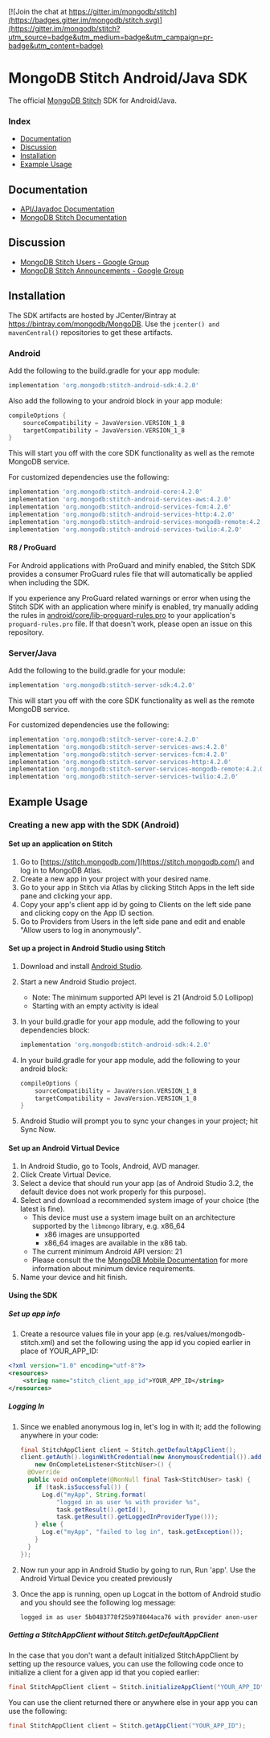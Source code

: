 [![Join the chat at https://gitter.im/mongodb/stitch](https://badges.gitter.im/mongodb/stitch.svg)](https://gitter.im/mongodb/stitch?utm_source=badge&utm_medium=badge&utm_campaign=pr-badge&utm_content=badge)

# MongoDB Stitch Android/Java SDK 

The official [MongoDB Stitch](https://stitch.mongodb.com/) SDK for Android/Java.

### Index
- [Documentation](#documentation)
- [Discussion](#discussion)
- [Installation](#installation)
- [Example Usage](#example-usage)

## Documentation
* [API/Javadoc Documentation](https://docs.mongodb.com/stitch-sdks/java/4.2.0/index.html)
* [MongoDB Stitch Documentation](https://docs.mongodb.com/stitch/)

## Discussion
* [MongoDB Stitch Users - Google Group](https://groups.google.com/d/forum/mongodb-stitch-users)
* [MongoDB Stitch Announcements - Google Group](https://groups.google.com/d/forum/mongodb-stitch-announce)

## Installation

The SDK artifacts are hosted by JCenter/Bintray at https://bintray.com/mongodb/MongoDB. Use the `jcenter() and mavenCentral()` repositories to get these artifacts.

### Android

Add the following to the build.gradle for your app module:

```gradle
implementation 'org.mongodb:stitch-android-sdk:4.2.0'
```

Also add the following to your android block in your app module:

```gradle
compileOptions {
    sourceCompatibility = JavaVersion.VERSION_1_8
    targetCompatibility = JavaVersion.VERSION_1_8
}
```

This will start you off with the core SDK functionality as well as the remote MongoDB service.

For customized dependencies use the following:

```gradle
implementation 'org.mongodb:stitch-android-core:4.2.0'
implementation 'org.mongodb:stitch-android-services-aws:4.2.0'
implementation 'org.mongodb:stitch-android-services-fcm:4.2.0'
implementation 'org.mongodb:stitch-android-services-http:4.2.0'
implementation 'org.mongodb:stitch-android-services-mongodb-remote:4.2.0'
implementation 'org.mongodb:stitch-android-services-twilio:4.2.0'
```

#### R8 / ProGuard

For Android applications with ProGuard and minify enabled, the Stitch SDK provides a consumer ProGuard rules file that will automatically be applied when including the SDK.

If you experience any ProGuard related warnings or error when using the Stitch SDK with an application where minify is enabled, try manually adding the rules in [android/core/lib-proguard-rules.pro](android/core/lib-proguard-rules.pro) to your application's `proguard-rules.pro` file. If that doesn't work, please open an issue on this repository.

### Server/Java

Add the following to the build.gradle for your module:

```gradle
implementation 'org.mongodb:stitch-server-sdk:4.2.0'
```

This will start you off with the core SDK functionality as well as the remote MongoDB service.

For customized dependencies use the following:

```gradle
implementation 'org.mongodb:stitch-server-core:4.2.0'
implementation 'org.mongodb:stitch-server-services-aws:4.2.0'
implementation 'org.mongodb:stitch-server-services-fcm:4.2.0'
implementation 'org.mongodb:stitch-server-services-http:4.2.0'
implementation 'org.mongodb:stitch-server-services-mongodb-remote:4.2.0'
implementation 'org.mongodb:stitch-server-services-twilio:4.2.0'
```

## Example Usage

### Creating a new app with the SDK (Android)

#### Set up an application on Stitch
1. Go to [https://stitch.mongodb.com/](https://stitch.mongodb.com/) and log in to MongoDB Atlas.
2. Create a new app in your project with your desired name.
3. Go to your app in Stitch via Atlas by clicking Stitch Apps in the left side pane and clicking your app.
3. Copy your app's client app id by going to Clients on the left side pane and clicking copy on the App ID section.
4. Go to Providers from Users in the left side pane and edit and enable "Allow users to log in anonymously".

#### Set up a project in Android Studio using Stitch
1. Download and install [Android Studio](https://developer.android.com/studio/index.html).
2. Start a new Android Studio project.
	* Note: The minimum supported API level is 21 (Android 5.0 Lollipop)
	* Starting with an empty activity is ideal
3. In your build.gradle for your app module, add the following to your dependencies block:

	```gradle
    implementation 'org.mongodb:stitch-android-sdk:4.2.0'
    ```
4. In your build.gradle for your app module, add the following to your android block:

    ```gradle
    compileOptions {
        sourceCompatibility = JavaVersion.VERSION_1_8
        targetCompatibility = JavaVersion.VERSION_1_8
    }
    ```
5. Android Studio will prompt you to sync your changes in your project; hit Sync Now.

#### Set up an Android Virtual Device

1. In Android Studio, go to Tools, Android, AVD manager.
2. Click Create Virtual Device.
3. Select a device that should run your app (as of Android Studio 3.2, the default device does not work properly for this purpose).
4. Select and download a recommended system image of your choice (the latest is fine).
    * This device must use a system image built on an architecture supported by the
```libmongo``` library, e.g. x86_64
        * x86 images are unsupported
        * x86_64 images are available in the x86 tab.
    * The current minimum Android API version: 21
    * Please consult the the [MongoDB Mobile Documentation](https://docs.mongodb.com/stitch/mongodb/mobile/getting-started/) for more information about minimum device requirements.
5. Name your device and hit finish.

#### Using the SDK

##### Set up app info
1. Create a resource values file in your app (e.g. res/values/mongodb-stitch.xml) and set the following using the app id you copied earlier in place of YOUR_APP_ID:

```xml
<?xml version="1.0" encoding="utf-8"?>
<resources>
    <string name="stitch_client_app_id">YOUR_APP_ID</string>
</resources>
```

##### Logging In
1. Since we enabled anonymous log in, let's log in with it; add the following anywhere in your code:

	```java
	final StitchAppClient client = Stitch.getDefaultAppClient();
    client.getAuth().loginWithCredential(new AnonymousCredential()).addOnCompleteListener(
        new OnCompleteListener<StitchUser>() {
      @Override
      public void onComplete(@NonNull final Task<StitchUser> task) {
        if (task.isSuccessful()) {
          Log.d("myApp", String.format(
              "logged in as user %s with provider %s",
              task.getResult().getId(),
              task.getResult().getLoggedInProviderType()));
        } else {
          Log.e("myApp", "failed to log in", task.getException());
        }
      }
    });
	```

2. Now run your app in Android Studio by going to run, Run 'app'. Use the Android Virtual Device you created previously
3. Once the app is running, open up Logcat in the bottom of Android studio and you should see the following log message:

	```
	logged in as user 5b0483778f25b978044aca76 with provider anon-user
	```
	
##### Getting a StitchAppClient without Stitch.getDefaultAppClient

In the case that you don't want a default initialized StitchAppClient by setting up the resource values, you can use the following code once to initialize a client for a given app id that you copied earlier:

```java
final StitchAppClient client = Stitch.initializeAppClient("YOUR_APP_ID");
```

You can use the client returned there or anywhere else in your app you can use the following:

```java
final StitchAppClient client = Stitch.getAppClient("YOUR_APP_ID");
```
